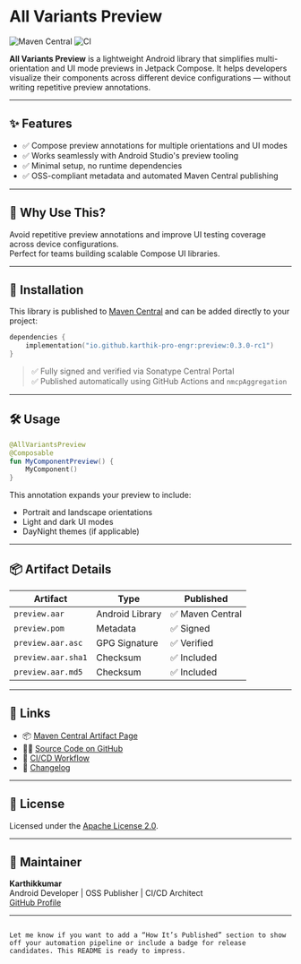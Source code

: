 # All Variants Preview

![Maven Central](https://img.shields.io/maven-central/v/io.github.karthik-pro-engr/preview)
![CI](https://github.com/karthik-pro-engr/all-variants-preview/actions/workflows/publish.yml/badge.svg)

**All Variants Preview** is a lightweight Android library that simplifies multi-orientation and UI mode previews in Jetpack Compose. It helps developers visualize their components across different device configurations — without writing repetitive preview annotations.

---

## ✨ Features

- ✅ Compose preview annotations for multiple orientations and UI modes  
- ✅ Works seamlessly with Android Studio's preview tooling  
- ✅ Minimal setup, no runtime dependencies  
- ✅ OSS-compliant metadata and automated Maven Central publishing

---

## 🤔 Why Use This?

Avoid repetitive preview annotations and improve UI testing coverage across device configurations.  
Perfect for teams building scalable Compose UI libraries.

---

## 🚀 Installation

This library is published to [Maven Central](https://central.sonatype.com/artifact/io.github.karthik-pro-engr/preview) and can be added directly to your project:

```kotlin
dependencies {
    implementation("io.github.karthik-pro-engr:preview:0.3.0-rc1")
}
```

> ✅ Fully signed and verified via Sonatype Central Portal  
> ✅ Published automatically using GitHub Actions and `nmcpAggregation`

---

## 🛠️ Usage

```kotlin
@AllVariantsPreview
@Composable
fun MyComponentPreview() {
    MyComponent()
}
```

This annotation expands your preview to include:
- Portrait and landscape orientations
- Light and dark UI modes
- DayNight themes (if applicable)

---

## 📦 Artifact Details

| Artifact            | Type             | Published         |
|---------------------|------------------|-------------------|
| `preview.aar`       | Android Library  | ✅ Maven Central   |
| `preview.pom`       | Metadata         | ✅ Signed          |
| `preview.aar.asc`   | GPG Signature    | ✅ Verified        |
| `preview.aar.sha1`  | Checksum         | ✅ Included        |
| `preview.aar.md5`   | Checksum         | ✅ Included        |

---

## 🔗 Links

- 📦 [Maven Central Artifact Page](https://central.sonatype.com/artifact/io.github.karthik-pro-engr/preview)
- 🧑‍💻 [Source Code on GitHub](https://github.com/karthik-pro-engr/all-variants-preview)
- 🧪 [CI/CD Workflow](https://github.com/karthik-pro-engr/all-variants-preview/actions)
- 📜 [Changelog](https://github.com/karthik-pro-engr/all-variants-preview/blob/main/CHANGELOG.md)

---

## 📄 License

Licensed under the [Apache License 2.0](https://www.apache.org/licenses/LICENSE-2.0).

---

## 🙋 Maintainer

**Karthikkumar**  
Android Developer | OSS Publisher | CI/CD Architect  
[GitHub Profile](https://github.com/karthik-pro-engr)

---

```

Let me know if you want to add a “How It’s Published” section to show off your automation pipeline or include a badge for release candidates. This README is ready to impress.